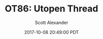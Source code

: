 ---
layout: podcast
title: "OT86: Utopen Thread"
author: Scott Alexander
description: https://slatestarcodex.com/2017/10/08/ot86-utopen-thread/
date: 2017-10-08 20:49:00 PDT
length: 168583
duration: 42
guid: ot86-utopen-thread
---